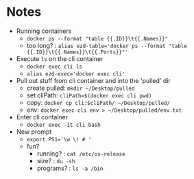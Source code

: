 # Notes

- Running containers
    - `docker ps --format "table {{.ID}}\t{{.Names}}"`
    - too long? : `alias ezd-table='docker ps --format "table {{.ID}}\t{{.Names}}\t{{.Ports}}"'`
- Execute `ls` on the cli container
    - `docker exec cli ls`
    - `alias ezd-exec='docker exec cli'`
- Pull out stuff from cli container and into the 'pulled' dir
    - create pulled: `mkdir ~/Desktop/pulled`
    - set cliPath: `cliPath=$(docker exec cli pwd)`
    - copy: `docker cp cli:$cliPath/ ~/Desktop/pulled/`
    - env: `docker exec cli env > ~/Desktop/pulled/env.txt`
- Enter cli container
    - `docker exec -it cli bash` 
- New prompt
    - `export PS1='\w \! # '`
    - fun?
        - running? : `cat /etc/os-release`
        - size? : `du -sh`
        - programs? : `ls -a /bin`

